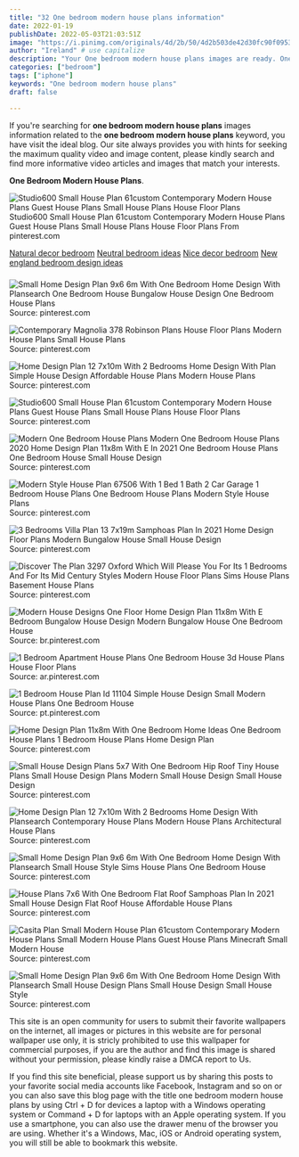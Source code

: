 ```yaml
---
title: "32 One bedroom modern house plans information"
date: 2022-01-19
publishDate: 2022-05-03T21:03:51Z
image: "https://i.pinimg.com/originals/4d/2b/50/4d2b503de42d30fc90f09536908ac40a.jpg"
author: "Ireland" # use capitalize
description: "Your One bedroom modern house plans images are ready. One bedroom modern house plans are a topic that is being searched for and liked by netizens today. You can Get the One bedroom modern house plans files here. Find and Download all free photos and vectors."
categories: ["bedroom"]
tags: ["iphone"]
keywords: "One bedroom modern house plans"
draft: false

---
```


If you're searching for **one bedroom modern house plans** images information related to the **one bedroom modern house plans** keyword, you have visit the ideal  blog.  Our site always  provides you with  hints  for seeking  the maximum  quality video and image  content, please kindly search and find more informative video articles and images  that match your interests.

**One Bedroom Modern House Plans**. 

![Studio600 Small House Plan 61custom Contemporary Modern House Plans Guest House Plans Small House Plans House Floor Plans](https://i.pinimg.com/originals/2e/8a/a0/2e8aa04119aea0eb4bc98b5fa1ced2f4.png "Studio600 Small House Plan 61custom Contemporary Modern House Plans Guest House Plans Small House Plans House Floor Plans")
Studio600 Small House Plan 61custom Contemporary Modern House Plans Guest House Plans Small House Plans House Floor Plans From pinterest.com

[Natural decor bedroom](/natural-decor-bedroom/)
[Neutral bedroom ideas](/neutral-bedroom-ideas/)
[Nice decor bedroom](/nice-decor-bedroom/)
[New england bedroom design ideas](/new-england-bedroom-design-ideas/)



### 

 


![Small Home Design Plan 9x6 6m With One Bedroom Home Design With Plansearch One Bedroom House Bungalow House Design One Bedroom House Plans](https://i.pinimg.com/originals/cc/dc/d0/ccdcd0ac72456837b7218d93a6620282.jpg "Small Home Design Plan 9x6 6m With One Bedroom Home Design With Plansearch One Bedroom House Bungalow House Design One Bedroom House Plans")
Source: pinterest.com

 

![Contemporary Magnolia 378 Robinson Plans House Floor Plans Modern House Plans Small House Plans](https://i.pinimg.com/originals/94/f3/73/94f3737145fb04b786eca947309580df.jpg "Contemporary Magnolia 378 Robinson Plans House Floor Plans Modern House Plans Small House Plans")
Source: pinterest.com

 

![Home Design Plan 12 7x10m With 2 Bedrooms Home Design With Plan Simple House Design Affordable House Plans Modern House Plans](https://i.pinimg.com/originals/11/8f/c9/118fc9c1ebf78f877162546fcafc49c0.jpg "Home Design Plan 12 7x10m With 2 Bedrooms Home Design With Plan Simple House Design Affordable House Plans Modern House Plans")
Source: pinterest.com

 

![Studio600 Small House Plan 61custom Contemporary Modern House Plans Guest House Plans Small House Plans House Floor Plans](https://i.pinimg.com/originals/2e/8a/a0/2e8aa04119aea0eb4bc98b5fa1ced2f4.png "Studio600 Small House Plan 61custom Contemporary Modern House Plans Guest House Plans Small House Plans House Floor Plans")
Source: pinterest.com

 

![Modern One Bedroom House Plans Modern One Bedroom House Plans 2020 Home Design Plan 11x8m With E In 2021 One Bedroom House Plans One Bedroom House Small House Design](https://i.pinimg.com/originals/30/81/ea/3081ea7c6f88463e899694791cdf0103.jpg "Modern One Bedroom House Plans Modern One Bedroom House Plans 2020 Home Design Plan 11x8m With E In 2021 One Bedroom House Plans One Bedroom House Small House Design")
Source: pinterest.com

 

![Modern Style House Plan 67506 With 1 Bed 1 Bath 2 Car Garage 1 Bedroom House Plans One Bedroom House Plans Modern Style House Plans](https://i.pinimg.com/736x/8a/38/0c/8a380ce2e836fb84da35478d355deda0---bedroom-house-plans-modern-house-plans.jpg "Modern Style House Plan 67506 With 1 Bed 1 Bath 2 Car Garage 1 Bedroom House Plans One Bedroom House Plans Modern Style House Plans")
Source: pinterest.com

 

![3 Bedrooms Villa Plan 13 7x19m Samphoas Plan In 2021 Home Design Floor Plans Modern Bungalow House Small House Design](https://i.pinimg.com/474x/75/c5/13/75c513ad5456b6dfa79e65f78ff1048c.jpg "3 Bedrooms Villa Plan 13 7x19m Samphoas Plan In 2021 Home Design Floor Plans Modern Bungalow House Small House Design")
Source: pinterest.com

 

![Discover The Plan 3297 Oxford Which Will Please You For Its 1 Bedrooms And For Its Mid Century Styles Modern House Floor Plans Sims House Plans Basement House Plans](https://i.pinimg.com/originals/0c/0d/e7/0c0de7393e7a94f6d0e5db518e77c065.jpg "Discover The Plan 3297 Oxford Which Will Please You For Its 1 Bedrooms And For Its Mid Century Styles Modern House Floor Plans Sims House Plans Basement House Plans")
Source: pinterest.com

 

![Modern House Designs One Floor Home Design Plan 11x8m With E Bedroom Bungalow House Design Modern Bungalow House One Bedroom House](https://i.pinimg.com/originals/b4/9b/c2/b49bc213e91b6695c7233b181a4dc4f4.jpg "Modern House Designs One Floor Home Design Plan 11x8m With E Bedroom Bungalow House Design Modern Bungalow House One Bedroom House")
Source: br.pinterest.com

 

![1 Bedroom Apartment House Plans One Bedroom House 3d House Plans House Floor Plans](https://i.pinimg.com/originals/ce/ec/ba/ceecba5c25c42688fe5103aff6fd314f.jpg "1 Bedroom Apartment House Plans One Bedroom House 3d House Plans House Floor Plans")
Source: ar.pinterest.com

 

![1 Bedroom House Plan Id 11104 Simple House Design Small Modern House Plans One Bedroom House](https://i.pinimg.com/474x/67/d3/59/67d359c8bfa7375da0534be90f827171.jpg "1 Bedroom House Plan Id 11104 Simple House Design Small Modern House Plans One Bedroom House")
Source: pt.pinterest.com

 

![Home Design Plan 11x8m With One Bedroom Home Ideas One Bedroom House Plans 1 Bedroom House Plans Home Design Plan](https://i.pinimg.com/originals/2a/26/96/2a26967200f87d2777935aef414bd1da.jpg "Home Design Plan 11x8m With One Bedroom Home Ideas One Bedroom House Plans 1 Bedroom House Plans Home Design Plan")
Source: pinterest.com

 

![Small House Design Plans 5x7 With One Bedroom Hip Roof Tiny House Plans Small House Design Plans Modern Small House Design Small House Design](https://i.pinimg.com/736x/3a/2f/cc/3a2fccf0e286fe5f3ae0c1b75e517feb.jpg "Small House Design Plans 5x7 With One Bedroom Hip Roof Tiny House Plans Small House Design Plans Modern Small House Design Small House Design")
Source: pinterest.com

 

![Home Design Plan 12 7x10m With 2 Bedrooms Home Design With Plansearch Contemporary House Plans Modern House Plans Architectural House Plans](https://i.pinimg.com/originals/29/af/1e/29af1ec0f7df6de81d723f290d297423.jpg "Home Design Plan 12 7x10m With 2 Bedrooms Home Design With Plansearch Contemporary House Plans Modern House Plans Architectural House Plans")
Source: pinterest.com

 

![Small Home Design Plan 9x6 6m With One Bedroom Home Design With Plansearch Small House Style Sims House Plans One Bedroom House](https://i.pinimg.com/originals/a1/2b/94/a12b94541d97acf61ab60cb8791e3af9.jpg "Small Home Design Plan 9x6 6m With One Bedroom Home Design With Plansearch Small House Style Sims House Plans One Bedroom House")
Source: pinterest.com

 

![House Plans 7x6 With One Bedroom Flat Roof Samphoas Plan In 2021 Small House Design Flat Roof House Affordable House Plans](https://i.pinimg.com/474x/1c/82/3b/1c823bc6e00585c666f09da445b36692.jpg "House Plans 7x6 With One Bedroom Flat Roof Samphoas Plan In 2021 Small House Design Flat Roof House Affordable House Plans")
Source: pinterest.com

 

![Casita Plan Small Modern House Plan 61custom Contemporary Modern House Plans Small Modern House Plans Guest House Plans Minecraft Small Modern House](https://i.pinimg.com/originals/bc/78/ba/bc78ba5d08314bdda6b057e11fef8c93.png "Casita Plan Small Modern House Plan 61custom Contemporary Modern House Plans Small Modern House Plans Guest House Plans Minecraft Small Modern House")
Source: pinterest.com

 

![Small Home Design Plan 9x6 6m With One Bedroom Home Design With Plansearch Small House Design Plans Small House Design Small House Style](https://i.pinimg.com/originals/4d/2b/50/4d2b503de42d30fc90f09536908ac40a.jpg "Small Home Design Plan 9x6 6m With One Bedroom Home Design With Plansearch Small House Design Plans Small House Design Small House Style")
Source: pinterest.com

 

This site is an open community for users to submit their favorite wallpapers on the internet, all images or pictures in this website are for personal wallpaper use only, it is stricly prohibited to use this wallpaper for commercial purposes, if you are the author and find this image is shared without your permission, please kindly raise a DMCA report to Us.

If you find this site beneficial, please support us by sharing this posts to your favorite social media accounts like Facebook, Instagram and so on or you can also save this blog page with the title one bedroom modern house plans by using Ctrl + D for devices a laptop with a Windows operating system or Command + D for laptops with an Apple operating system. If you use a smartphone, you can also use the drawer menu of the browser you are using. Whether it's a Windows, Mac, iOS or Android operating system, you will still be able to bookmark this website.

